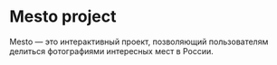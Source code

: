 # Mesto project

Mesto — это интерактивный проект, позволяющий пользователям делиться фотографиями интересных мест в России.
